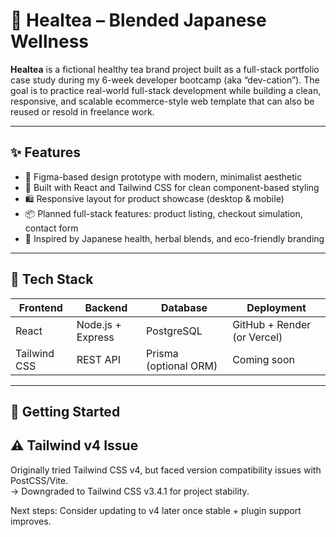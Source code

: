 # 🍵 Healtea – Blended Japanese Wellness

**Healtea** is a fictional healthy tea brand project built as a full-stack portfolio case study during my 6-week developer bootcamp (aka “dev-cation”). The goal is to practice real-world full-stack development while building a clean, responsive, and scalable ecommerce-style web template that can also be reused or resold in freelance work.

---

## ✨ Features

- 🍵 Figma-based design prototype with modern, minimalist aesthetic
- 🎨 Built with React and Tailwind CSS for clean component-based styling
- 🛍 Responsive layout for product showcase (desktop & mobile)
- 📦 Planned full-stack features: product listing, checkout simulation, contact form
- 🌱 Inspired by Japanese health, herbal blends, and eco-friendly branding

---

## 🔧 Tech Stack

| Frontend | Backend | Database | Deployment |
|----------|---------|----------|------------|
| React    | Node.js + Express | PostgreSQL | GitHub + Render (or Vercel) |
| Tailwind CSS | REST API | Prisma (optional ORM) | Coming soon |

---

## 🚀 Getting Started
## ⚠️ Tailwind v4 Issue

Originally tried Tailwind CSS v4, but faced version compatibility issues with PostCSS/Vite.  
→ Downgraded to Tailwind CSS v3.4.1 for project stability.

Next steps: Consider updating to v4 later once stable + plugin support improves.


